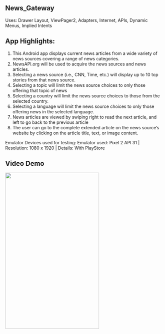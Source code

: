 ## News_Gateway

Uses: Drawer Layout, ViewPager2, Adapters, Internet, APIs, Dynamic Menus, Implied Intents

## App Highlights:
1. This Android app displays current news articles from a wide variety of news sources covering a range of news categories.
2.  NewsAPI.org will be used to acquire the news sources and news articles.
3.  Selecting a news source (i.e., CNN, Time, etc.) will display up to 10 top stories from that news source.
4.  Selecting a topic will limit the news source choices to only those offering that topic of news
5.  Selecting a country will limit the news source choices to those from the selected country.
6.  Selecting a language will limit the news source choices to only those offering news in the selected language.
7.  News articles are viewed by swiping right to read the next article, and left to go back to the previous article
8.  The user can go to the complete extended article on the news source’s website by clicking on the article title, text, or image content.

Emulator Devices used for testing: Emulator used: Pixel 2 API 31 | Resolution: 1080 x 1920 | Details: With PlayStore

## Video Demo
<img src="./app/src/main/res/news-gateway.gif" width="300" height="500"/>